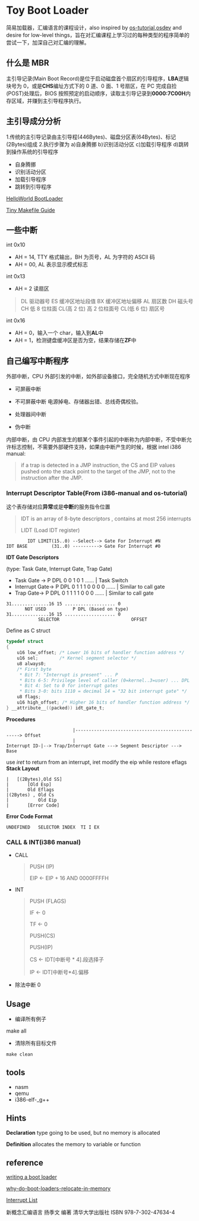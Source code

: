 # Toy Boot Loader

简易加载器，汇编语言的课程设计，also inspired by [os-tutorial](https://github.com/cfenollosa/os-tutorial),[osdev](http://osdev.org) and desire for low-level things，旨在对汇编课程上学习过的每种类型的程序简单的尝试一下，加深自己对汇编的理解。

## 什么是 MBR

主引导记录(Main Boot Record)是位于启动磁盘首个扇区的引导程序，**LBA**逻辑块号为 0，或是**CHS**编址方式下的 0 道、0 面、1 号扇区，在 PC 完成自捡(POST)处理后，BIOS 按照预定的启动顺序，读取主引导记录到**0000:7C00H**内存区域，并赚到主引导程序执行。

## 主引导成分分析

1.传统的主引导记录由主引导程(446Bytes)、磁盘分区表(64Bytes)、标记(2Bytes)组成 2.执行步骤为 a)自身腾挪 b)识别活动分区 c)加载引导程序 d)跳转到操作系统的引导程序

- 自身腾挪
- 识别活动分区
- 加载引导程序
- 跳转到引导程序

[HelloWorld BootLoader](./hello_world_loader/readme.md)

[Tiny Makefile Guide](./makefile.md)

## 一些中断

int 0x10

- AH = 14, TTY 格式输出，BH 为页号，AL 为字符的 ASCII 码
- AH = 00, AL 表示显示模式标志

int 0x13

- AH = 2 读扇区

> DL 驱动器号 ES 缓冲区地址段值 BX 缓冲区地址偏移 AL 扇区数 DH 磁头号 CH 低 8 位柱面 CL(高 2 位) 高 2 位柱面号 CL(低 6 位) 扇区号

int 0x16

- AH = 0，输入一个 char，输入到**AL**中
- AH = 1，检测键盘缓冲区是否为空，结果存储在**ZF**中

## 自己编写中断程序

外部中断，CPU 外部引发的中断，如外部设备接口，完全随机方式中断现在程序

- 可屏蔽中断

- 不可屏蔽中断 电源掉电、存储器出错、总线奇偶校验。

- 处理器间中断

- 伪中断

内部中断，由 CPU 内部发生的额某个事件引起的中断称为内部中断，不受中断允许标志控制，不需要外部硬件支持，如果由中断产生的时候，根据 intel i386 manual:

> if a trap is detected in a JMP instruction, the CS and EIP values pushed onto the stack point to the target of the JMP, not to the instruction after the JMP.

### Interrupt Descriptor Table(From i386-manual and os-tutorial)

这个表存储对应**异常**或是**中断**的服务指令位置

> IDT is an array of 8-byte descriptors , contains at most 256 interrupts
>
> LIDT (Load IDT register)

```plain
		IDT LIMIT(15..0) --Select--> Gate For Interrupt #N
IDT BASE 		 (31..0) ----------> Gate For Interrupt #0
```

**IDT Gate Descriptors**

(type: Task Gate, Interrupt Gate, Trap Gate)

- Task Gate -> P DPL 0 0 1 0 1 ......					| Task Switch
- Interrupt Gate-> P DPL 0 1 1 1 0 0 0 0 ......   | Similar to call gate
- Trap Gate-> P DPL 0 1 1 1 1 0 0 0 ......           | Similar to call gate

```plain
31..............16 15 ................... 0
	   NOT USED			 P DPL (Based on type)	
31..............16 15 ................... 0
			SELECTOR						   OFFSET
```

Define as C struct

```c
typedef struct
{
    u16 low_offset; /* Lower 16 bits of handler function address */
    u16 sel;        /* Kernel segment selector */
    u8 always0;
    /* First byte
     * Bit 7: "Interrupt is present" ... P
     * Bits 6-5: Privilege level of caller (0=kernel..3=user) ... DPL
     * Bit 4: Set to 0 for interrupt gates
     * Bits 3-0: bits 1110 = decimal 14 = "32 bit interrupt gate" */
    u8 flags;
    u16 high_offset; /* Higher 16 bits of handler function address */
} __attribute__((packed)) idt_gate_t;
```

**Procedures**

```plain
						 |-------------------------------------------------> Offset
						 |
Interrupt ID-|--> Trap/Interrupt Gate ---> Segment Descriptor ---> Base
```

use *iret* to return from an interrupt, iret modify the eip while restore eflags
**Stack Layout**

```plain
|	[(2Bytes),Old SS]
| 		[Old Esp]
|		Old Eflags 
|(2Bytes) , Old Cs
|			Old Eip
|		[Error Code]
```

**Error Code Format**

```Plain
UNDEFINED 	SELECTOR INDEX 	TI I EX
```

### CALL & INT(i386 manual)

- CALL

  > PUSH (IP)
  >
  > EIP <- EIP + 16 AND 0000FFFFH

- INT

  > PUSH (FLAGS)
  >
  > IF <- 0
  >
  > TF <- 0
  >
  > PUSH(CS)
  >
  > PUSH(IP)
  >
  > CS <- IDT[中断号 * 4].段选择子
  >
  > IP <- IDT[中断号*4].偏移

- 除法中断 0

## Usage

- 编译所有例子

make all

- 清除所有目标文件

```shell
make clean
```

## tools

- nasm
- qemu
- i386-elf-\_g++

## Hints

**Declaration** type going to be used, but no memory is allocated

**Definition** allocates the memory to variable or function

## reference

[writing a boot loader](http://3zanders.co.uk/2017/10/13/writing-a-bootloader/)

[why-do-boot-loaders-relocate-in-memory](https://stackoverflow.com/questions/1203108/why-do-boot-loaders-relocate-in-memory)

[Interrupt List](http://www.ctyme.com/intr/int.htm)

新概念汇编语言 扬季文 编著 清华大学出版社 ISBN 978-7-302-47634-4
